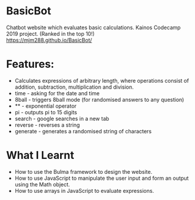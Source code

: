 # BasicBot
Chatbot website which evaluates basic calculations. Kainos Codecamp 2019 project. (Ranked in the top 10!)\
https://mjm288.github.io/BasicBot/
# Features:
* Calculates expressions of arbitrary length, where operations consist of addition, subtraction, multiplication and division.
* time - asking for the date and time
* 8ball - triggers 8ball mode (for randomised answers to any question)
* ** - exponential operator
* pi - outputs pi to 15 digits
* search - google searches in a new tab
* reverse - reverses a string
* generate - generates a randomised string of characters

# What I Learnt
* How to use the Bulma framework to design the website.
* How to use JavaScript to manipulate the user input and form an output using the Math object.
* How to use arrays in JavaScript to evaluate expressions.
